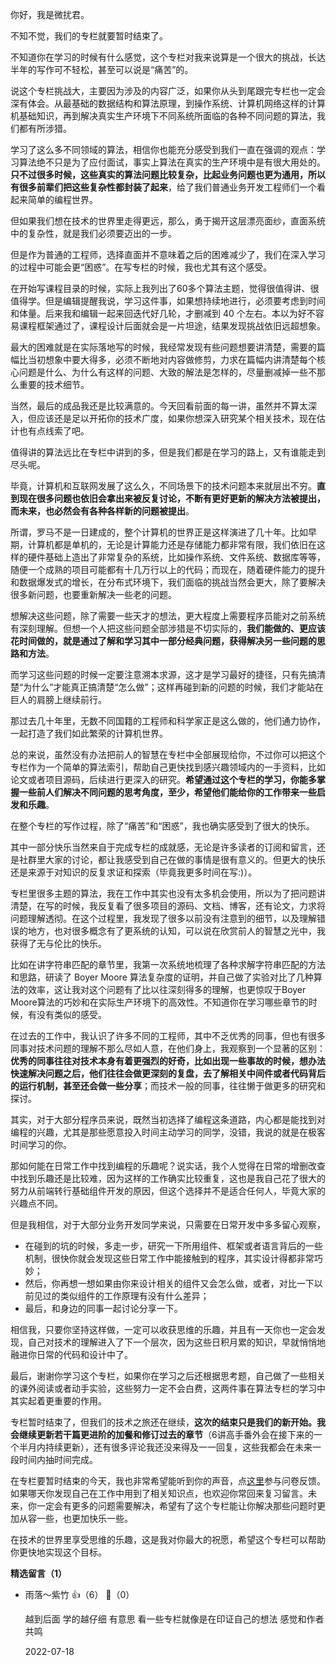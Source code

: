 你好，我是微扰君。

不知不觉，我们的专栏就要暂时结束了。

不知道你在学习的时候有什么感觉，这个专栏对我来说算是一个很大的挑战，长达半年的写作可不轻松，甚至可以说是“痛苦”的。

说这个专栏挑战大，主要因为涉及的内容广泛，如果你从头到尾跟完专栏也一定会深有体会。从最基础的数据结构和算法原理，到操作系统、计算机网络这样的计算机基础知识，再到解决真实生产环境下不同系统所面临的各种不同问题的算法，我们都有所涉猎。

学习了这么多不同领域的算法，相信你也能充分感受到我们一直在强调的观点：学习算法绝不只是为了应付面试，事实上算法在真实的生产环境中是有很大用处的。**只不过很多时候，这些真实的算法问题比较复杂，比起业务问题也更为通用，所以有很多前辈们把这些复杂性都封装了起来**，给了我们普通业务开发工程师们一个看起来简单的编程世界。

但如果我们想在技术的世界里走得更远，那么，勇于揭开这层漂亮面纱，直面系统中的复杂性，就是我们必须要迈出的一步。

但是作为普通的工程师，选择直面并不意味着之后的困难减少了，我们在深入学习的过程中可能会更“困惑”。在写专栏的时候，我也尤其有这个感受。

在开始写课程目录的时候，实际上我列出了60多个算法主题，觉得很值得讲、很值得学。但是编辑提醒我说，学习这件事，如果想持续地进行，必须要考虑到时间和体量。后来我和编辑一起来回迭代好几轮，才删减到 40 个左右。本以为好不容易课程框架通过了，课程设计后面就会是一片坦途，结果发现挑战依旧远超想象。

最大的困难就是在实际落地写的时候，我经常发现有些问题想要讲清楚，需要的篇幅比当初想象中要大得多，必须不断地对内容做修剪，力求在篇幅内讲清楚每个核心问题是什么、为什么有这样的问题、大致的解法是怎样的，尽量删减掉一些不那么重要的技术细节。

当然，最后的成品我还是比较满意的。今天回看前面的每一讲，虽然并不算太深入，但应该还是足以开拓你的技术广度，如果你想深入研究某个相关技术，现在估计也有点线索了吧。

值得讲的算法远比在专栏中讲到的多，但是我们都是在学习的路上，又有谁能走到尽头呢。

毕竟，计算机和互联网发展了这么久，不同场景下的技术问题本来就层出不穷。**直到现在很多问题也依旧会拿出来被反复讨论，不断有更好更新的解决方法被提出，而未来，也必然会有各种各样新的问题被提出**。

所谓，罗马不是一日建成的，整个计算机的世界正是这样演进了几十年。比如早期，计算机都是单机的，无论是计算能力还是存储能力都非常有限，我们依旧在这样的硬件基础上造出了非常复杂的系统，比如操作系统、文件系统、数据库等等，随便一个成熟的项目可能都有十几万行以上的代码；而现在，随着硬件能力的提升和数据爆发式的增长，在分布式环境下，我们面临的挑战当然会更大，除了要解决很多新问题，也要重新解决一些老的问题。

想解决这些问题，除了需要一些天才的想法，更大程度上需要程序员能对之前系统有深刻理解。但想一个人把这些问题全部涉猎是不切实际的，**我们能做的、更应该花时间做的，就是通过了解和学习其中一部分经典问题，获得解决另一些问题的思路和方法**。

而学习这些问题的时候一定要注意溯本求源，这才是学习最好的捷径，只有先搞清楚“为什么”才能真正搞清楚“怎么做”；这样再碰到新的问题的时候，我们才能站在巨人的肩膀上继续前行。

那过去几十年里，无数不同国籍的工程师和科学家正是这么做的，他们通力协作，一起打造了我们如此繁荣的计算机世界。

总的来说，虽然没有办法把前人的智慧在专栏中全部展现给你，不过你可以把这个专栏作为一个简单的算法索引，帮助自己更快找到感兴趣领域内的一手资料，比如论文或者项目源码，后续进行更深入的研究。**希望通过这个专栏的学习，你能多掌握一些前人们解决不同问题的思考角度，至少，希望他们能给你的工作带来一些启发和乐趣**。

在整个专栏的写作过程，除了“痛苦”和“困惑”，我也确实感受到了很大的快乐。

其中一部分快乐当然来自于完成专栏的成就感，无论是许多读者的订阅和留言，还是社群里大家的讨论，都让我感受到自己在做的事情是很有意义的。但更大的快乐还是来源于对知识的反复求证和探索（毕竟我更多时间在写:)）。

专栏里很多主题的算法，我在工作中其实也没有太多机会使用，所以为了把问题讲清楚，在写的时候，我反复看了很多项目的源码、文档、博客，还有论文，力求将问题理解透彻。在这个过程里，我发现了很多以前没有注意到的细节，以及理解错误的地方，也对很多概念有了更系统的认知，可以说在欣赏前人的智慧之光中，我获得了无与伦比的快乐。

比如在讲字符串匹配的章节里，我第一次系统地梳理了各种求解字符串匹配的方法和思路，研读了 Boyer Moore 算法复杂度的证明，并自己做了实验对比了几种算法的效率，这让我对这个问题有了比以往深刻得多的理解，也更惊叹于Boyer Moore算法的巧妙和在实际生产环境下的高效性。不知道你在学习哪些章节的时候，有没有类似的感受。

在过去的工作中，我认识了许多不同的工程师，其中不乏优秀的同事，但也有很多同事对技术问题的理解不那么尽如人意，在他们身上，我观察到一个显著的区别：**优秀的同事往往对技术本身有着更强烈的好奇，比如出现一些事故的时候，想办法快速解决问题之后，他们往往会做更深刻的复盘，去了解相关中间件或者代码背后的运行机制，甚至还会做一些分享**；而技术一般的同事，往往懒于做更多的研究和探讨。

其实，对于大部分程序员来说，既然当初选择了编程这条道路，内心都是能找到对编程的兴趣，尤其是那些愿意投入时间主动学习的同学，没错，我说的就是在极客时间学习的你。

那如何能在日常工作中找到编程的乐趣呢？说实话，我个人觉得在日常的增删改查中找到乐趣还是比较难，因为这样的工作确实比较重复，这也是我自己花了很大的努力从前端转行基础组件开发的原因，但这个选择并不是适合任何人，毕竟大家的兴趣点不同。

但是我相信，对于大部分业务开发同学来说，只需要在日常开发中多多留心观察，

- 在碰到的坑的时候，多走一步，研究一下所用组件、框架或者语言背后的一些机制，很快你就会发现这些日常工作中能接触到的程序，其实设计得都非常巧妙；
- 然后，你再想一想如果由你来设计相关的组件又会怎么做，或者，对比一下以前见过的类似组件的工作原理有没有什么差异；
- 最后，和身边的同事一起讨论分享一下。

相信我，只要你坚持这样做，一定可以收获思维的乐趣，并且有一天你也一定会发现，自己对技术的理解进入了下一个层次，因为这些日积月累的知识，早就悄悄地融进你日常的代码和设计中了。

最后，谢谢你学习这个专栏，如果你在学习之后还根据思考题，自己做了一些相关的课外阅读或者动手实验，这些努力一定不会白费，这两件事在算法专栏的学习中其实起着更重要的作用。

专栏暂时结束了，但我们的技术之旅还在继续，**这次的结束只是我们的新开始。我会继续更新若干篇更进阶的加餐和修订过去的章节**（6讲高手番外会在接下来的一个半月内持续更新），还有很多评论我还没来得及一一回复，这些我都会在未来一段时间内抽时间完成。

在专栏要暂时结束的今天，我也非常希望能听到你的声音，点[这里](https://jinshuju.net/f/HzWMHi)参与问卷反馈。如果哪天你发现自己在工作中用到了相关知识点，也欢迎你常回来复习留言。未来，你一定会有更多的问题需要解决，希望有了这个专栏能让你解决那些问题时更加从容一些，也更加快乐一些。

在技术的世界里享受思维的乐趣，这是我对你最大的祝愿，希望这个专栏可以帮助你更快地实现这个目标。
<div><strong>精选留言（1）</strong></div><ul>
<li><span>雨落～紫竹</span> 👍（6） 💬（0）<p>越到后面 学的越仔细 有意思 看一些专栏就像是在印证自己的想法 感觉和作者共鸣</p>2022-07-18</li><br/>
</ul>